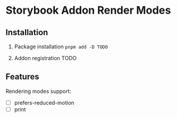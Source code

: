 # Storybook Addon Render Modes

## Installation

1. Package installation
`pnpm add -D TODO`

2. Addon registration
TODO

## Features

Rendering modes support:

- [ ] prefers-reduced-motion
- [ ] print
